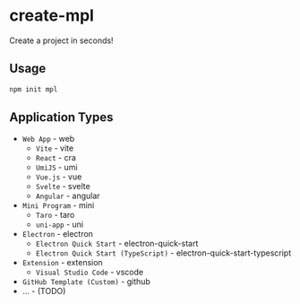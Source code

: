 # create-mpl

Create a project in seconds!

## Usage

```bash
npm init mpl
```

## Application Types

- `Web App` - web
  - `Vite` - vite
  - `React` - cra
  - `UmiJS` - umi
  - `Vue.js` - vue
  - `Svelte` - svelte
  - `Angular` - angular
- `Mini Program` - mini
  - `Taro` - taro
  - `uni-app` - uni
  <!-- - `Kbone` - kbone -->
- `Electron` - electron
  - `Electron Quick Start` - electron-quick-start
  - `Electron Quick Start (TypeScript)` - electron-quick-start-typescript
- `Extension` - extension
  - `Visual Studio Code` - vscode
- `GitHub Template (Custom)` - github
- ... - (TODO)

